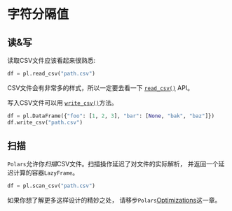 # 字符分隔值

## 读&写

读取CSV文件应该看起来很熟悉:

```python
df = pl.read_csv("path.csv")
```

CSV文件会有非常多的样式，所以一定要去看一下
[`read_csv()`](https://pola-rs.github.io/polars/py-polars/html/reference/api/polars.read_csv.html) API。

写入CSV文件可以用
[`write_csv()`](https://pola-rs.github.io/polars/py-polars/html/reference/api/polars.DataFrame.write_csv.html)方法。

```python
df = pl.DataFrame({"foo": [1, 2, 3], "bar": [None, "bak", "baz"]})
df.write_csv("path.csv")
```

## 扫描

`Polars`允许你*扫描*CSV文件。扫描操作延迟了对文件的实际解析，
并返回一个延迟计算的容器`LazyFrame`。

```python
df = pl.scan_csv("path.csv")
```

如果你想了解更多这样设计的精妙之处，
请移步`Polars`[Optimizations](../../optimizations/intro.md)这一章。
